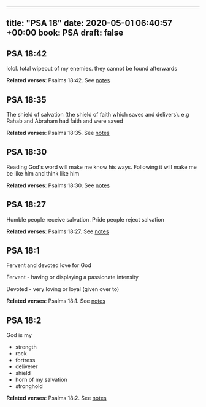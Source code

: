
---
title: "PSA 18"
date: 2020-05-01 06:40:57 +00:00
book: PSA
draft: false
---

## PSA 18:42

lolol. total wipeout of my enemies. they cannot be found afterwards

**Related verses**: Psalms 18:42. See [notes](https://my.bible.com/notes/3419693707179057978)


## PSA 18:35

The shield of salvation (the shield of faith which saves and delivers). e.g Rahab and Abraham had faith and were saved

**Related verses**: Psalms 18:35. See [notes](https://my.bible.com/notes/3419691502090838817)


## PSA 18:30

Reading God's word will make me know his ways. Following it will make me be like him and think like him

**Related verses**: Psalms 18:30. See [notes](https://my.bible.com/notes/3419690716799689500)


## PSA 18:27

Humble people receive salvation. Pride people reject salvation

**Related verses**: Psalms 18:27. See [notes](https://my.bible.com/notes/3419689836113290003)


## PSA 18:1

Fervent and devoted love for God

Fervent - having or displaying a passionate intensity

Devoted - very loving or loyal (given over to)

**Related verses**: Psalms 18:1. See [notes](https://my.bible.com/notes/3419684874922746614)


## PSA 18:2

God is my
- strength
- rock
- fortress
- deliverer
- shield
- horn of my salvation 
- stronghold

**Related verses**: Psalms 18:2. See [notes](https://my.bible.com/notes/2537262480481837180)

